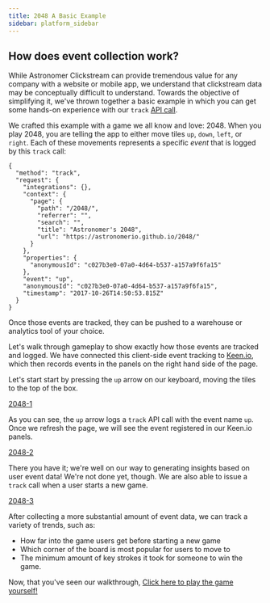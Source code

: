 ```yaml
---
title: 2048 A Basic Example
sidebar: platform_sidebar
---
```


## How does event collection work?

While Astronomer Clickstream can provide tremendous value for any company with a website or mobile app, we understand that clickstream data may be conceptually difficult to understand. Towards the objective of simplifying it, we've thrown together a basic example in which you can get some hands-on experience with our `track` [API call](../calls.html).

We crafted this example with a game we all know and love: 2048. When you play 2048, you are telling the app to either move tiles `up`, `down`, `left`, or `right`. Each of these movements represents a specific *event* that is logged by this `track` call:

```
{
  "method": "track",
  "request": {
    "integrations": {},
    "context": {
      "page": {
        "path": "/2048/",
        "referrer": "",
        "search": "",
        "title": "Astronomer's 2048",
        "url": "https://astronomerio.github.io/2048/"
      }
    },
    "properties": {
      "anonymousId": "c027b3e0-07a0-4d64-b537-a157a9f6fa15"
    },
    "event": "up",
    "anonymousId": "c027b3e0-07a0-4d64-b537-a157a9f6fa15",
    "timestamp": "2017-10-26T14:50:53.815Z"
  }
}
```

Once those events are tracked, they can be pushed to a warehouse or analytics tool of your choice.

Let's walk through gameplay to show exactly how those events are tracked and logged. We have connected this client-side event tracking to [Keen.io](/destinations/keenio.html), which then records events in the panels on the right hand side of the page. 

Let's start start by pressing the `up` arrow on our keyboard, moving the tiles to the top of the box.

[2048-1](../../../images/2048-1.gif)

As you can see, the `up` arrow logs a `track` API call with the event name `up`. Once we refresh the page, we will see the event registered in our Keen.io panels.

[2048-2](../../../images/2048-2.gif)

There you have it; we're well on our way to generating insights based on user event data! We're not done yet, though. We are also able to issue a `track` call when a user starts a new game.

[2048-3](../../../images/2048-3.gif)

After collecting a more substantial amount of event data, we can track a variety of trends, such as:
* How far into the game users get before starting a new game
* Which corner of the board is most popular for users to move to
* The minimum amount of key strokes it took for someone to win the game. 


Now, that you've seen our walkthrough, <a href="https://astronomerio.github.io/2048/" target="_blank">Click here to play the game yourself!</a>